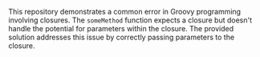 This repository demonstrates a common error in Groovy programming involving closures.  The `someMethod` function expects a closure but doesn't handle the potential for parameters within the closure.  The provided solution addresses this issue by correctly passing parameters to the closure.